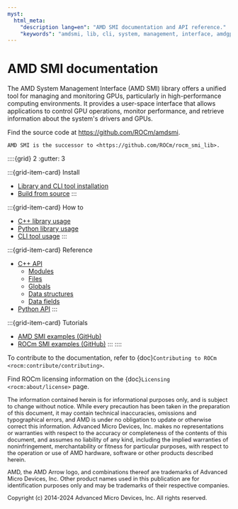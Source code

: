 ```yaml
---
myst:
  html_meta:
    "description lang=en": "AMD SMI documentation and API reference."
    "keywords": "amdsmi, lib, cli, system, management, interface, amdgpu, admin, sys"
---
```


# AMD SMI documentation

The AMD System Management Interface (AMD SMI) library offers a unified tool for
managing and monitoring GPUs, particularly in high-performance computing
environments. It provides a user-space interface that allows applications to
control GPU operations, monitor performance, and retrieve information about the
system's drivers and GPUs.

Find the source code at <https://github.com/ROCm/amdsmi>.

```{note}
AMD SMI is the successor to <https://github.com/ROCm/rocm_smi_lib>.
```

::::{grid} 2
:gutter: 3

:::{grid-item-card} Install
* [Library and CLI tool installation](./install/install.md)
* [Build from source](./install/build.md)
:::

:::{grid-item-card} How to
* [C++ library usage](./how-to/amdsmi-cpp-lib.md)
* [Python library usage](./how-to/amdsmi-py-lib.md)
* [CLI tool usage](./how-to/amdsmi-cli-tool.md)
:::

:::{grid-item-card} Reference
* [C++ API](./reference/amdsmi-cpp-api.md)
  * [Modules](../doxygen/docBin/html/modules)
  * [Files](../doxygen/docBin/html/files)
  * [Globals](../doxygen/docBin/html/globals)
  * [Data structures](../doxygen/docBin/html/annotated)
  * [Data fields](../doxygen/docBin/html/functions_data_fields)
* [Python API](./reference/amdsmi-py-api.md)
:::

:::{grid-item-card} Tutorials
* [AMD SMI examples (GitHub)](https://github.com/ROCm/amdsmi/tree/amd-staging/example)
* [ROCm SMI examples (GitHub)](https://github.com/ROCm/rocm_smi_lib/tree/amd-staging/example)
:::
::::

To contribute to the documentation, refer to
{doc}`Contributing to ROCm <rocm:contribute/contributing>`.

Find ROCm licensing information on the
{doc}`Licensing <rocm:about/license>` page.

<style>
#disclaimer {
    font-size: 0.8rem;
}
</style>

<div id="disclaimer">
The information contained herein is for informational purposes only, and is
subject to change without notice. While every precaution has been taken in the
preparation of this document, it may contain technical inaccuracies, omissions
and typographical errors, and AMD is under no obligation to update or otherwise
correct this information. Advanced Micro Devices, Inc. makes no representations
or warranties with respect to the accuracy or completeness of the contents of
this document, and assumes no liability of any kind, including the implied
warranties of noninfringement, merchantability or fitness for particular
purposes, with respect to the operation or use of AMD hardware, software or
other products described herein.

AMD, the AMD Arrow logo, and combinations thereof are trademarks of Advanced
Micro Devices, Inc. Other product names used in this publication are for
identification purposes only and may be trademarks of their respective
companies.

Copyright (c) 2014-2024 Advanced Micro Devices, Inc. All rights reserved.
</div>
